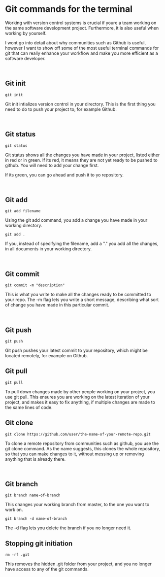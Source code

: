 # Git commands for the terminal

Working with version control systems is crucial if youre a team working on the same software development project. Furthermore, it is also useful when working by yourself.

I wont go into detail about why communities such as Github is useful, however I want to show off some of the most useful terminal commands for git that can really enhance your workflow and make you more efficient as a software developer.

<br>

## Git init

    git init

Git init intializes version control in your directory. This is the first thing you need to do to push your project to, for example Github.

<br>

## Git status

    git status

Git status shows all the changes you have made in your project, listed either in red or in green.
If its red, it means they are not yet ready to be pushed to github. You will need to add your change first.

If its green, you can go ahead and push it to yo repository.

<br>

## Git add

    git add filename

Using the git add command, you add a change you have made in your working directory.

    git add .

If you, instead of specifying the filename, add a "." you add all the changes, in all documents in your working directory.

<br>

## Git commit

    git commit -m "description"

This is what you write to make all the changes ready to be committed to your repo. The -m flag lets you write a short message, describing what sort of change you have made in this particular commit.

<br>

## Git push

    git push

Git push pushes your latest commit to your repository, which might be located remotely, for example on Github.

## Git pull

    git pull

To pull down changes made by other people working on your project, you use git pull. This ensures you are working on the latest iteration of your project, and makes it easy to fix anything, if multiple changes are made to the same lines of code.

## Git clone

    git clone https://github.com/user/the-name-of-your-remote-repo.git

To clone a remote repository from communities such as github, you use the git clone command. As the name suggests, this clones the whole repository, so that you can make changes to it, without messing up or removing anything that is already there.

<br>

## Git branch

    git branch name-of-branch

This changes your working branch from master, to the one you want to work on.

    git branch -d name-of-branch

The -d flag lets you delete the branch if you no longer need it.

## Stopping git initiation

    rm -rf .git

This removes the hidden .git folder from your project, and you no longer have access to any of the git commands.
